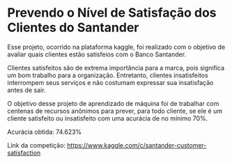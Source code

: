 # Prevendo o Nível de Satisfação dos Clientes do Santander

Esse projeto, ocorrido na plataforma kaggle, foi realizado com o objetivo de avaliar quais clientes estão satisfeios com o Banco Santander.

Clientes satisfeitos são de extrema importância para a marca, pois significa um bom trabalho para a organização. Entretanto,
clientes insatisfeitos interrompem seus serviços e não costumam expressar sua insatisfação antes de sair.

O objetivo desse projeto de aprendizado de máquina foi de trabalhar com centenas
de recursos anônimos para prever, para todo cliente, se ele é um cliente satisfeito ou insatisfeito com uma acurácia de no mínimo 70%.

Acurácia obtida: 74.623%

Link da competição: https://www.kaggle.com/c/santander-customer-satisfaction

